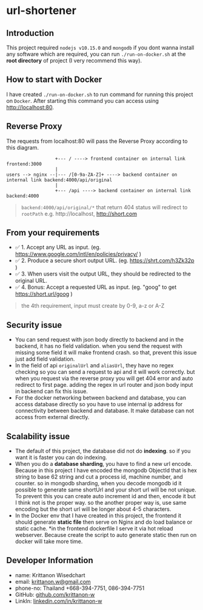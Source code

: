 # url-shortener

## Introduction
This project required `nodejs v10.15.0` and `mongodb` if you dont wanna install any software which are required, you can run `./run-on-docker.sh` at the **root directory** of project (I very recommend this way).

## How to start with Docker
I have created `./run-on-docker.sh` to run command for running this project on `Docker`. 
After starting this command you can access using [http://localhost:80](https:localhost:80).

## Reverse Proxy
The requests from localhost:80 will pass the Reverse Proxy according to this diagram.
```
                  +--- / ----> frontend container on internal link frontend:3000
                  |
users --> nginx --|--- /[0-9a-ZA-Z]+ ----> backend container on internal link backend:4000/api/original
                  |
                  +--- /api ----> backend container on internal link backend:4000
```

>`backend:4000/api/original/*` that return 404 status will redirect to `rootPath` e.g. http://localhost,  http://short.com

## From your requirements 
- ✅ 1. Accept any URL as input. (eg. https://www.google.com/intl/en/policies/privacy/ )
- ✅ 2. Produce a secure short output URL. (eg. https://shrt.com/h3Zk32p )
- ✅ 3. When users visit the output URL, they should be redirected to the original URL.
- ✅ 4. Bonus: Accept a requested URL as input. (eg. "goog" to get https://short.url/goog )

> the 4th requirement, input must create by 0-9, a-z or A-Z

## Security issue
- You can send request with json body directly to backend and in the backend, it has no field validation. when you send the request with missing some field it will make frontend crash. so that, prevent this issue just add field validation.
- In the field of api `originalUrl` and `aliasUrl`, they have no regex checking so you can send a request to api and it will work correctly. but when you request via the reverse proxy you will get 404 error and auto redirect to first page. adding the regex in url router and json body input in backend can fix this issue.
- For the docker networking between backend and database, you can access database directly so you have to use internal ip address for connectivity between backend and database. It make database can not access from external directly.

## Scalability issue
- The default of this project, the database did not do **indexing**. so if you want it is faster you can do indexing.
- When you do a **database sharding**, you have to find a new url encode. Because in this project I have encoded the mongodb ObjectId that is hex string to base 62 string and cut a process id, machine number, and counter. so in mongodb sharding, when you decode mongodb id it possible to generate same shortUrl and your short url will be not unique. To prevent this you can create auto increment id and then, encode it but I think not is the proper way. so the another proper way is, use same encoding but the short url will be longer about 4-5 characters.
- In the Docker env that I have created in this project, the frontend it should generate **static file** then serve on Nginx and do load balance or static cache. *in the frontend dockerfile I serve it via hot reload webserver. Because create the script to auto generate static then run on docker will take more time.

## Developer Information
- name: Krittanon Wisedchart
- email: krittanon.w@gmail.com
- phone-no: Thailand +668-394-7751, 086-394-7751
- GitHub: [github.com/krittanon-w](https://github.com/krittanon-w)
- LinkIn: [linkedin.com/in/krittanon-w](https://linkedin.com/in/krittanon-w)